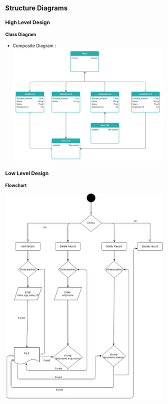 ## Structure Diagrams

### High Level Design

#### Class Diagram
* Composite Diagram :
![CompositeDiagram](https://github.com/Dhanushu1999/STEPin_Mini_Project/blob/master/2_Architecture/structure%20Diagrams/composite.png)

### Low Level Design

#### Flowchart
![Flowchart](https://github.com/Dhanushu1999/STEPin_Mini_Project/blob/master/2_Architecture/structure%20Diagrams/flowchart.png)
